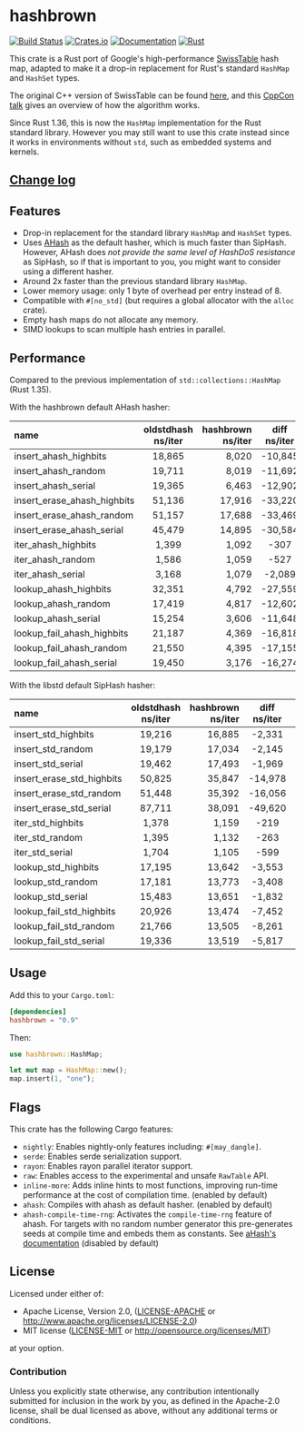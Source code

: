 hashbrown
=========

[![Build Status](https://travis-ci.com/rust-lang/hashbrown.svg?branch=master)](https://travis-ci.com/rust-lang/hashbrown)
[![Crates.io](https://img.shields.io/crates/v/hashbrown.svg)](https://crates.io/crates/hashbrown)
[![Documentation](https://docs.rs/hashbrown/badge.svg)](https://docs.rs/hashbrown)
[![Rust](https://img.shields.io/badge/rust-1.36.0%2B-blue.svg?maxAge=3600)](https://github.com/rust-lang/hashbrown)

This crate is a Rust port of Google's high-performance [SwissTable] hash
map, adapted to make it a drop-in replacement for Rust's standard `HashMap`
and `HashSet` types.

The original C++ version of SwissTable can be found [here], and this
[CppCon talk] gives an overview of how the algorithm works.

Since Rust 1.36, this is now the `HashMap` implementation for the Rust standard
library. However you may still want to use this crate instead since it works
in environments without `std`, such as embedded systems and kernels.

[SwissTable]: https://abseil.io/blog/20180927-swisstables
[here]: https://github.com/abseil/abseil-cpp/blob/master/absl/container/internal/raw_hash_set.h
[CppCon talk]: https://www.youtube.com/watch?v=ncHmEUmJZf4

## [Change log](CHANGELOG.md)

## Features

- Drop-in replacement for the standard library `HashMap` and `HashSet` types.
- Uses [AHash](https://github.com/tkaitchuck/aHash) as the default hasher, which is much faster than SipHash.
  However, AHash does *not provide the same level of HashDoS resistance* as SipHash, so if that is important to you, you might want to consider using a different hasher.
- Around 2x faster than the previous standard library `HashMap`.
- Lower memory usage: only 1 byte of overhead per entry instead of 8.
- Compatible with `#[no_std]` (but requires a global allocator with the `alloc` crate).
- Empty hash maps do not allocate any memory.
- SIMD lookups to scan multiple hash entries in parallel.

## Performance

Compared to the previous implementation of `std::collections::HashMap` (Rust 1.35).

With the hashbrown default AHash hasher:

| name                    |  oldstdhash ns/iter | hashbrown ns/iter | diff ns/iter |  diff %  | speedup |
|:------------------------|:-------------------:|------------------:|:------------:|---------:|---------|
| insert_ahash_highbits       | 18,865      | 8,020         |               -10,845 | -57.49%  | x 2.35 |
| insert_ahash_random         | 19,711      | 8,019         |               -11,692 | -59.32%  | x 2.46 |
| insert_ahash_serial         | 19,365      | 6,463         |               -12,902 | -66.63%  | x 3.00 |
| insert_erase_ahash_highbits | 51,136      | 17,916        |               -33,220 | -64.96%  | x 2.85 |
| insert_erase_ahash_random   | 51,157      | 17,688        |               -33,469 | -65.42%  | x 2.89 |
| insert_erase_ahash_serial   | 45,479      | 14,895        |               -30,584 | -67.25%  | x 3.05 |
| iter_ahash_highbits         | 1,399       | 1,092         |                  -307 | -21.94%  | x 1.28 |
| iter_ahash_random           | 1,586       | 1,059         |                  -527 | -33.23%  | x 1.50 |
| iter_ahash_serial           | 3,168       | 1,079         |                -2,089 | -65.94%  | x 2.94 |
| lookup_ahash_highbits       | 32,351      | 4,792         |               -27,559 | -85.19%  | x 6.75 |
| lookup_ahash_random         | 17,419      | 4,817         |               -12,602 | -72.35%  | x 3.62 |
| lookup_ahash_serial         | 15,254      | 3,606         |               -11,648 | -76.36%  | x 4.23 |
| lookup_fail_ahash_highbits  | 21,187      | 4,369         |               -16,818 | -79.38%  | x 4.85 |
| lookup_fail_ahash_random    | 21,550      | 4,395         |               -17,155 | -79.61%  | x 4.90 |
| lookup_fail_ahash_serial    | 19,450      | 3,176         |               -16,274 | -83.67%  | x 6.12 |


With the libstd default SipHash hasher:

|name                     |  oldstdhash ns/iter | hashbrown ns/iter | diff ns/iter |  diff %  | speedup |
|:------------------------|:-------------------:|------------------:|:------------:|---------:|---------|
|insert_std_highbits       |19,216      |16,885           |            -2,331    |   -12.13%  | x 1.14 |
|insert_std_random         |19,179      |17,034           |            -2,145    |   -11.18%  | x 1.13 |
|insert_std_serial         |19,462      |17,493           |            -1,969    |   -10.12%  | x 1.11 |
|insert_erase_std_highbits |50,825      |35,847           |            -14,978   |   -29.47%  | x 1.42 |
|insert_erase_std_random   |51,448      |35,392           |            -16,056   |   -31.21%  | x 1.45 |
|insert_erase_std_serial   |87,711      |38,091           |            -49,620   |   -56.57%  | x 2.30 |
|iter_std_highbits         |1,378       |1,159            |            -219      |   -15.89%  | x 1.19 |
|iter_std_random           |1,395       |1,132            |            -263      |   -18.85%  | x 1.23 |
|iter_std_serial           |1,704       |1,105            |            -599      |   -35.15%  | x 1.54 |
|lookup_std_highbits       |17,195      |13,642           |            -3,553    |   -20.66%  | x 1.26 |
|lookup_std_random         |17,181      |13,773           |            -3,408    |   -19.84%  | x 1.25 |
|lookup_std_serial         |15,483      |13,651           |            -1,832    |   -11.83%  | x 1.13 |
|lookup_fail_std_highbits  |20,926      |13,474           |            -7,452    |   -35.61%  | x 1.55 |
|lookup_fail_std_random    |21,766      |13,505           |            -8,261    |   -37.95%  | x 1.61 |
|lookup_fail_std_serial    |19,336      |13,519           |            -5,817    |   -30.08%  | x 1.43 |

## Usage

Add this to your `Cargo.toml`:

```toml
[dependencies]
hashbrown = "0.9"
```

Then:

```rust
use hashbrown::HashMap;

let mut map = HashMap::new();
map.insert(1, "one");
```
## Flags
This crate has the following Cargo features:

- `nightly`: Enables nightly-only features including: `#[may_dangle]`.
- `serde`: Enables serde serialization support.
- `rayon`: Enables rayon parallel iterator support.
- `raw`: Enables access to the experimental and unsafe `RawTable` API.
- `inline-more`: Adds inline hints to most functions, improving run-time performance at the cost
  of compilation time. (enabled by default)
- `ahash`: Compiles with ahash as default hasher. (enabled by default)
- `ahash-compile-time-rng`: Activates the `compile-time-rng` feature of ahash. For targets with no random number generator
this pre-generates seeds at compile time and embeds them as constants. See [aHash's documentation](https://github.com/tkaitchuck/aHash#flags) (disabled by default)

## License

Licensed under either of:

 * Apache License, Version 2.0, ([LICENSE-APACHE](LICENSE-APACHE) or http://www.apache.org/licenses/LICENSE-2.0)
 * MIT license ([LICENSE-MIT](LICENSE-MIT) or http://opensource.org/licenses/MIT)

at your option.

### Contribution

Unless you explicitly state otherwise, any contribution intentionally submitted
for inclusion in the work by you, as defined in the Apache-2.0 license, shall be dual licensed as above, without any
additional terms or conditions.
